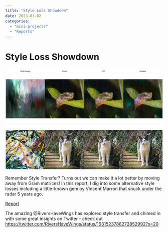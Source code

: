 ```yaml
---
title: "Style Loss Showdown"
date: 2023-03-02
categories: 
  - "mini-projects"
  - "Reports"
---
```


# Style Loss Showdown

![](images/style_transfer.jpg)

Remember Style Transfer? Turns out we can make it a lot better by moving away from Gram matrices! In this report, I dig into some alternative style losses including a little-known gem by Vincent Marron that snuck under the radar 5 years ago. 

[Report](https://wandb.ai/johnowhitaker/style_loss_showdown/reports/An-Explanation-of-Style-Transfer-with-a-Showdown-of-Different-Techniques--VmlldzozMDIzNjg0)

The amazing @RiversHaveWings has explored style transfer and chimed in with some great insights on Twitter - check out https://twitter.com/RiversHaveWings/status/1631523788272852992?s=20